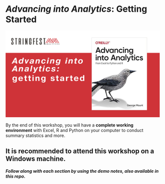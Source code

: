 # _Advancing into Analytics_: Getting Started

![Event cover](images/event-cover.png)

By the end of this workshop, you will have a **complete working environment** with Excel, R and Python on your computer to conduct summary statistics and more. 

## It is recommended to attend this workshop on a Windows machine.



##### Follow along with each section by using the demo notes, also available in this repo. 

